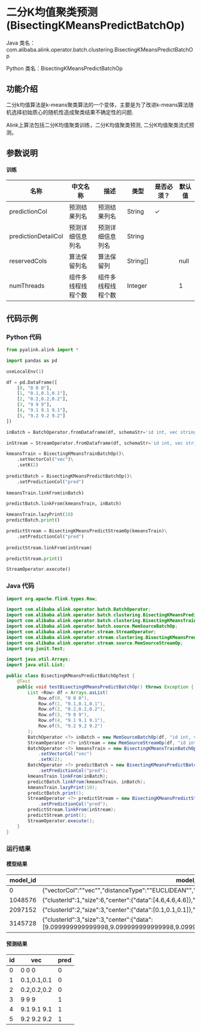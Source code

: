 # 二分K均值聚类预测 (BisectingKMeansPredictBatchOp)
Java 类名：com.alibaba.alink.operator.batch.clustering.BisectingKMeansPredictBatchOp

Python 类名：BisectingKMeansPredictBatchOp


## 功能介绍
二分k均值算法是k-means聚类算法的一个变体，主要是为了改进k-means算法随机选择初始质心的随机性造成聚类结果不确定性的问题.

Alink上算法包括二分K均值聚类训练，二分K均值聚类预测, 二分K均值聚类流式预测。

## 参数说明
#### 训练
| 名称 | 中文名称 | 描述 | 类型 | 是否必须？ | 默认值 |
| --- | --- | --- | --- | --- | --- |
| predictionCol | 预测结果列名 | 预测结果列名 | String | ✓ |  |
| predictionDetailCol | 预测详细信息列名 | 预测详细信息列名 | String |  |  |
| reservedCols | 算法保留列名 | 算法保留列 | String[] |  | null |
| numThreads | 组件多线程线程个数 | 组件多线程线程个数 | Integer |  | 1 |


## 代码示例
### Python 代码
```python
from pyalink.alink import *

import pandas as pd

useLocalEnv(1)

df = pd.DataFrame([
    [0, "0 0 0"],
    [1, "0.1,0.1,0.1"],
    [2, "0.2,0.2,0.2"],
    [3, "9 9 9"],
    [4, "9.1 9.1 9.1"],
    [5, "9.2 9.2 9.2"]
])

inBatch = BatchOperator.fromDataframe(df, schemaStr='id int, vec string')

inStream = StreamOperator.fromDataframe(df, schemaStr='id int, vec string')

kmeansTrain = BisectingKMeansTrainBatchOp()\
    .setVectorCol("vec")\
    .setK(2)
    
predictBatch = BisectingKMeansPredictBatchOp()\
    .setPredictionCol("pred")
    
kmeansTrain.linkFrom(inBatch)

predictBatch.linkFrom(kmeansTrain, inBatch)

kmeansTrain.lazyPrint(10)
predictBatch.print()

predictStream = BisectingKMeansPredictStreamOp(kmeansTrain)\
    .setPredictionCol("pred")
    
predictStream.linkFrom(inStream)

predictStream.print()

StreamOperator.execute()
```
### Java 代码
```java
import org.apache.flink.types.Row;

import com.alibaba.alink.operator.batch.BatchOperator;
import com.alibaba.alink.operator.batch.clustering.BisectingKMeansPredictBatchOp;
import com.alibaba.alink.operator.batch.clustering.BisectingKMeansTrainBatchOp;
import com.alibaba.alink.operator.batch.source.MemSourceBatchOp;
import com.alibaba.alink.operator.stream.StreamOperator;
import com.alibaba.alink.operator.stream.clustering.BisectingKMeansPredictStreamOp;
import com.alibaba.alink.operator.stream.source.MemSourceStreamOp;
import org.junit.Test;

import java.util.Arrays;
import java.util.List;

public class BisectingKMeansPredictBatchOpTest {
	@Test
	public void testBisectingKMeansPredictBatchOp() throws Exception {
		List <Row> df = Arrays.asList(
			Row.of(0, "0 0 0"),
			Row.of(1, "0.1,0.1,0.1"),
			Row.of(2, "0.2,0.2,0.2"),
			Row.of(3, "9 9 9"),
			Row.of(4, "9.1 9.1 9.1"),
			Row.of(5, "9.2 9.2 9.2")
		);
		BatchOperator <?> inBatch = new MemSourceBatchOp(df, "id int, vec string");
		StreamOperator <?> inStream = new MemSourceStreamOp(df, "id int, vec string");
		BatchOperator <?> kmeansTrain = new BisectingKMeansTrainBatchOp()
			.setVectorCol("vec")
			.setK(2);
		BatchOperator <?> predictBatch = new BisectingKMeansPredictBatchOp()
			.setPredictionCol("pred");
		kmeansTrain.linkFrom(inBatch);
		predictBatch.linkFrom(kmeansTrain, inBatch);
		kmeansTrain.lazyPrint(10);
		predictBatch.print();
		StreamOperator <?> predictStream = new BisectingKMeansPredictStreamOp(kmeansTrain)
			.setPredictionCol("pred");
		predictStream.linkFrom(inStream);
		predictStream.print();
		StreamOperator.execute();
	}
}
```

### 运行结果
#### 模型结果
model_id|model_info
--------|----------
0|{"vectorCol":"\"vec\"","distanceType":"\"EUCLIDEAN\"","k":"2","vectorSize":"3"}
1048576|{"clusterId":1,"size":6,"center":{"data":[4.6,4.6,4.6]},"cost":364.61999999999995}
2097152|{"clusterId":2,"size":3,"center":{"data":[0.1,0.1,0.1]},"cost":0.06}
3145728|{"clusterId":3,"size":3,"center":{"data":[9.099999999999998,9.099999999999998,9.099999999999998]},"cost":0.060000000000172804}

#### 预测结果
id|vec|pred
---|---|----
0|0 0 0|0
1|0.1,0.1,0.1|0
2|0.2,0.2,0.2|0
3|9 9 9|1
4|9.1 9.1 9.1|1
5|9.2 9.2 9.2|1




